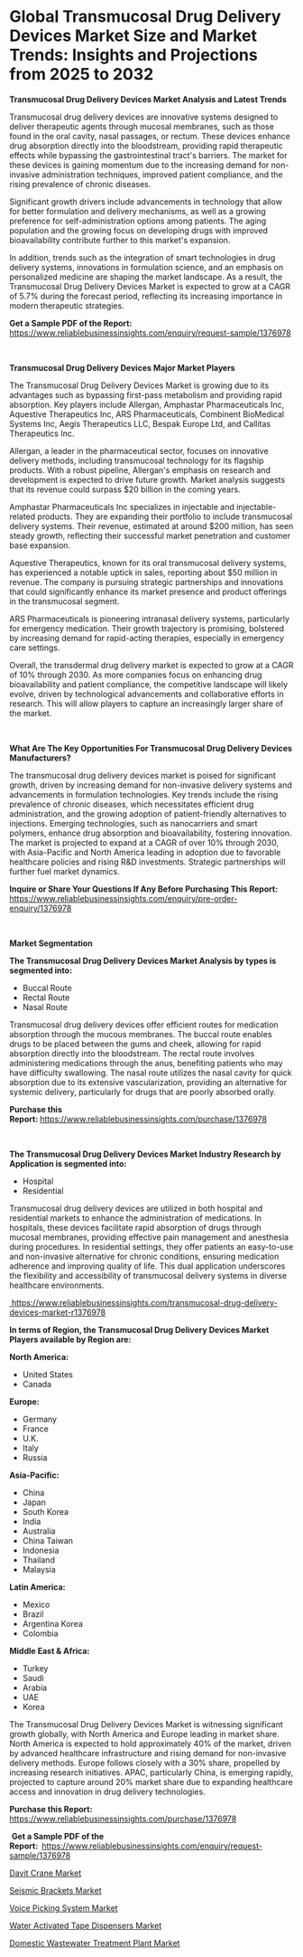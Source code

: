 <p><h1>Global Transmucosal Drug Delivery Devices Market Size and Market Trends: Insights and Projections from 2025 to 2032</h1></p><p><strong>Transmucosal Drug Delivery Devices Market Analysis and Latest Trends</strong></p>
<p><p>Transmucosal drug delivery devices are innovative systems designed to deliver therapeutic agents through mucosal membranes, such as those found in the oral cavity, nasal passages, or rectum. These devices enhance drug absorption directly into the bloodstream, providing rapid therapeutic effects while bypassing the gastrointestinal tract's barriers. The market for these devices is gaining momentum due to the increasing demand for non-invasive administration techniques, improved patient compliance, and the rising prevalence of chronic diseases.</p><p>Significant growth drivers include advancements in technology that allow for better formulation and delivery mechanisms, as well as a growing preference for self-administration options among patients. The aging population and the growing focus on developing drugs with improved bioavailability contribute further to this market's expansion. </p><p>In addition, trends such as the integration of smart technologies in drug delivery systems, innovations in formulation science, and an emphasis on personalized medicine are shaping the market landscape. As a result, the Transmucosal Drug Delivery Devices Market is expected to grow at a CAGR of 5.7% during the forecast period, reflecting its increasing importance in modern therapeutic strategies.</p></p>
<p><strong>Get a Sample PDF of the Report:&nbsp;</strong> <a href="https://www.reliablebusinessinsights.com/enquiry/request-sample/1376978?utm_campaign=3494&utm_medium=2&utm_source=Github&utm_content=ia&utm_term=28032025&utm_id=transmucosal-drug-delivery-devices">https://www.reliablebusinessinsights.com/enquiry/request-sample/1376978</a></p>
<p>&nbsp;</p>
<p><strong>Transmucosal Drug Delivery Devices Major Market Players</strong></p>
<p><p>The Transmucosal Drug Delivery Devices Market is growing due to its advantages such as bypassing first-pass metabolism and providing rapid absorption. Key players include Allergan, Amphastar Pharmaceuticals Inc, Aquestive Therapeutics Inc, ARS Pharmaceuticals, Combinent BioMedical Systems Inc, Aegis Therapeutics LLC, Bespak Europe Ltd, and Callitas Therapeutics Inc.</p><p>Allergan, a leader in the pharmaceutical sector, focuses on innovative delivery methods, including transmucosal technology for its flagship products. With a robust pipeline, Allergan's emphasis on research and development is expected to drive future growth. Market analysis suggests that its revenue could surpass $20 billion in the coming years.</p><p>Amphastar Pharmaceuticals Inc specializes in injectable and injectable-related products. They are expanding their portfolio to include transmucosal delivery systems. Their revenue, estimated at around $200 million, has seen steady growth, reflecting their successful market penetration and customer base expansion.</p><p>Aquestive Therapeutics, known for its oral transmucosal delivery systems, has experienced a notable uptick in sales, reporting about $50 million in revenue. The company is pursuing strategic partnerships and innovations that could significantly enhance its market presence and product offerings in the transmucosal segment.</p><p>ARS Pharmaceuticals is pioneering intranasal delivery systems, particularly for emergency medication. Their growth trajectory is promising, bolstered by increasing demand for rapid-acting therapies, especially in emergency care settings.</p><p>Overall, the transdermal drug delivery market is expected to grow at a CAGR of 10% through 2030. As more companies focus on enhancing drug bioavailability and patient compliance, the competitive landscape will likely evolve, driven by technological advancements and collaborative efforts in research. This will allow players to capture an increasingly larger share of the market.</p></p>
<p>&nbsp;</p>
<p><strong>What Are The Key Opportunities For Transmucosal Drug Delivery Devices Manufacturers?</strong></p>
<p><p>The transmucosal drug delivery devices market is poised for significant growth, driven by increasing demand for non-invasive delivery systems and advancements in formulation technologies. Key trends include the rising prevalence of chronic diseases, which necessitates efficient drug administration, and the growing adoption of patient-friendly alternatives to injections. Emerging technologies, such as nanocarriers and smart polymers, enhance drug absorption and bioavailability, fostering innovation. The market is projected to expand at a CAGR of over 10% through 2030, with Asia-Pacific and North America leading in adoption due to favorable healthcare policies and rising R&D investments. Strategic partnerships will further fuel market dynamics.</p></p>
<p><strong>Inquire or Share Your Questions If Any Before Purchasing This Report:</strong> <a href="https://www.reliablebusinessinsights.com/enquiry/pre-order-enquiry/1376978?utm_campaign=3494&utm_medium=2&utm_source=Github&utm_content=ia&utm_term=28032025&utm_id=transmucosal-drug-delivery-devices">https://www.reliablebusinessinsights.com/enquiry/pre-order-enquiry/1376978</a></p>
<p>&nbsp;</p>
<p><strong>Market Segmentation</strong></p>
<p><strong>The Transmucosal Drug Delivery Devices Market Analysis by types is segmented into:</strong></p>
<p><ul><li>Buccal Route</li><li>Rectal Route</li><li>Nasal Route</li></ul></p>
<p><p>Transmucosal drug delivery devices offer efficient routes for medication absorption through the mucous membranes. The buccal route enables drugs to be placed between the gums and cheek, allowing for rapid absorption directly into the bloodstream. The rectal route involves administering medications through the anus, benefiting patients who may have difficulty swallowing. The nasal route utilizes the nasal cavity for quick absorption due to its extensive vascularization, providing an alternative for systemic delivery, particularly for drugs that are poorly absorbed orally.</p></p>
<p><strong>Purchase this Report:&nbsp;</strong><a href="https://www.reliablebusinessinsights.com/purchase/1376978?utm_campaign=3494&utm_medium=2&utm_source=Github&utm_content=ia&utm_term=28032025&utm_id=transmucosal-drug-delivery-devices">https://www.reliablebusinessinsights.com/purchase/1376978</a></p>
<p>&nbsp;</p>
<p><strong>The Transmucosal Drug Delivery Devices Market Industry Research by Application is segmented into:</strong></p>
<p><ul><li>Hospital</li><li>Residential</li></ul></p>
<p><p>Transmucosal drug delivery devices are utilized in both hospital and residential markets to enhance the administration of medications. In hospitals, these devices facilitate rapid absorption of drugs through mucosal membranes, providing effective pain management and anesthesia during procedures. In residential settings, they offer patients an easy-to-use and non-invasive alternative for chronic conditions, ensuring medication adherence and improving quality of life. This dual application underscores the flexibility and accessibility of transmucosal delivery systems in diverse healthcare environments.</p></p>
<p><a href="https://www.reliablebusinessinsights.com/transmucosal-drug-delivery-devices-market-r1376978?utm_campaign=3494&utm_medium=2&utm_source=Github&utm_content=ia&utm_term=28032025&utm_id=transmucosal-drug-delivery-devices">&nbsp;https://www.reliablebusinessinsights.com/transmucosal-drug-delivery-devices-market-r1376978</a></p>
<p><strong>In terms of Region, the Transmucosal Drug Delivery Devices Market Players available by Region are:</strong></p>
<p>
    <p> <strong> North America: </strong>
        <ul>
            <li>United States</li>
            <li>Canada</li>
        </ul>
        </p> 
    <p> <strong> Europe: </strong>
        <ul>
            <li>Germany</li>
            <li>France</li>
            <li>U.K.</li>
            <li>Italy</li>
            <li>Russia</li>
        </ul>
        </p> 
    <p> <strong> Asia-Pacific: </strong>
        <ul>
            <li>China</li>
            <li>Japan</li>
            <li>South Korea</li>
            <li>India</li>
            <li>Australia</li>
            <li>China Taiwan</li>
            <li>Indonesia</li>
            <li>Thailand</li>
            <li>Malaysia</li>
        </ul>
        </p> 
    <p> <strong> Latin America: </strong>
        <ul>
            <li>Mexico</li>
            <li>Brazil</li>
            <li>Argentina Korea</li>
            <li>Colombia</li>
        </ul>
        </p> 
    <p> <strong> Middle East & Africa: </strong>
        <ul>
            <li>Turkey</li>
            <li>Saudi</li>
            <li>Arabia</li>
            <li>UAE</li>
            <li>Korea</li>
        </ul>
    </p>
    </p>
<p><p>The Transmucosal Drug Delivery Devices Market is witnessing significant growth globally, with North America and Europe leading in market share. North America is expected to hold approximately 40% of the market, driven by advanced healthcare infrastructure and rising demand for non-invasive delivery methods. Europe follows closely with a 30% share, propelled by increasing research initiatives. APAC, particularly China, is emerging rapidly, projected to capture around 20% market share due to expanding healthcare access and innovation in drug delivery technologies.</p></p>
<p><strong>Purchase this Report: </strong><a href="https://www.reliablebusinessinsights.com/purchase/1376978?utm_campaign=3494&utm_medium=2&utm_source=Github&utm_content=ia&utm_term=28032025&utm_id=transmucosal-drug-delivery-devices">https://www.reliablebusinessinsights.com/purchase/1376978</a></p>
<p>&nbsp;<strong>Get a Sample PDF of the Report:&nbsp;&nbsp;</strong><a href="https://www.reliablebusinessinsights.com/enquiry/request-sample/1376978?utm_campaign=3494&utm_medium=2&utm_source=Github&utm_content=ia&utm_term=28032025&utm_id=transmucosal-drug-delivery-devices">https://www.reliablebusinessinsights.com/enquiry/request-sample/1376978</a></p>
<p><strong></strong></p>
<p><p><a href="https://www.linkedin.com/pulse/analyzing-davit-crane-market-dynamics-growth-drivers-0zwof?utm_campaign=3494&utm_medium=2&utm_source=Github&utm_content=ia&utm_term=28032025&utm_id=transmucosal-drug-delivery-devices">Davit Crane Market</a></p><p><a href="https://www.linkedin.com/pulse/market-trends-seismic-brackets-industry-size-share-projected-zot9f?utm_campaign=3494&utm_medium=2&utm_source=Github&utm_content=ia&utm_term=28032025&utm_id=transmucosal-drug-delivery-devices">Seismic Brackets Market</a></p><p><a href="https://www.linkedin.com/pulse/recent-voice-picking-system-market-analysis-shows-size-jb2cf?utm_campaign=3494&utm_medium=2&utm_source=Github&utm_content=ia&utm_term=28032025&utm_id=transmucosal-drug-delivery-devices">Voice Picking System Market</a></p><p><a href="https://www.linkedin.com/pulse/global-water-activated-tape-dispensers-market-future-trends-segment-wnp6f?utm_campaign=3494&utm_medium=2&utm_source=Github&utm_content=ia&utm_term=28032025&utm_id=transmucosal-drug-delivery-devices">Water Activated Tape Dispensers Market</a></p><p><a href="https://www.linkedin.com/pulse/according-global-domestic-wastewater-treatment-plant-market-mneef?utm_campaign=3494&utm_medium=2&utm_source=Github&utm_content=ia&utm_term=28032025&utm_id=transmucosal-drug-delivery-devices">Domestic Wastewater Treatment Plant Market</a></p></p>
